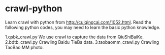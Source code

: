 # crawl-python
Learn crawl with python from http://cuiqingcai.com/1052.html. 
Read the following python codes, you may need to learn the basic python knowledge.

1.qsbk_crawl.py We use crawl to capture the data from QiuShiBaiKe.
2.bdtb_crawl.py Crawling Baidu TieBa data.
3.taobaomm_crawl.py Crawling TaoBao MM photo.